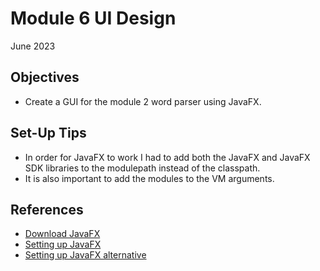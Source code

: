 # Module 6 UI Design
June 2023

## Objectives
* Create a GUI for the module 2 word parser using JavaFX.

## Set-Up Tips
* In order for JavaFX to work I had to add both the JavaFX and JavaFX SDK libraries to the modulepath instead of the classpath.
* It is also important to add the modules to the VM arguments.

## References
* [Download JavaFX](https://openjfx.io/)
* [Setting up JavaFX](https://www.youtube.com/watch?v=oVn6_2KuYbM&t=367s)
* [Setting up JavaFX alternative](https://www.youtube.com/watch?v=bk28ytggz7E&t=200s)